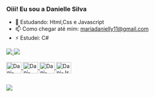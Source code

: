 ### Oiii! Eu sou a Danielle Silva

- 🌱 Estudando: Html,Css e Javascript
- 📫 Como chegar até mim: mariadanielly11@gmail.com
- ⚡ Estudei: C#

 <div>
 <a href="https://beacons.ai/rafaballerini">
    <img heigth="180cm" src="https://github-readme-stats.vercel.app/api?username=nanydev&show_icons=true&theme=dracula&iconclude_all_commits=true&count_private=true"/>
    <img heigth="180cm" src="https://github-readme-stats.vercel.app/api/top-langs/?username=nanydev&layout=compact&langs_count=16&theme=dracula"/>
 </div>
  
  <div style="display: inline_block"><br>
    <img align="center" alt=Dani-Csharp height="30" width="40" src="https://cdn.jsdelivr.net/gh/devicons/devicon/icons/csharp/csharp-original.svg" />
    <img align="center" alt=Dani-Html height="30" width="40"src="https://cdn.jsdelivr.net/gh/devicons/devicon/icons/html5/html5-original.svg" />
    <img align="center" alt=Dani-Css height="30" width="40" src="https://cdn.jsdelivr.net/gh/devicons/devicon/icons/css3/css3-original.svg" />
    <img align="center" alt=Dani-Js height="30" width="40"src="https://cdn.jsdelivr.net/gh/devicons/devicon/icons/javascript/javascript-original.svg" />
  </div>
  
  ##

 <div>
  <a href = "malito:mariadanielly11@gmail.com"><img src="https://img.shields.io/badge/-Gmail-%23333?style=for-the-badge&logo=gmail&logoColor=white" target="_blank"></a>
 </div>
